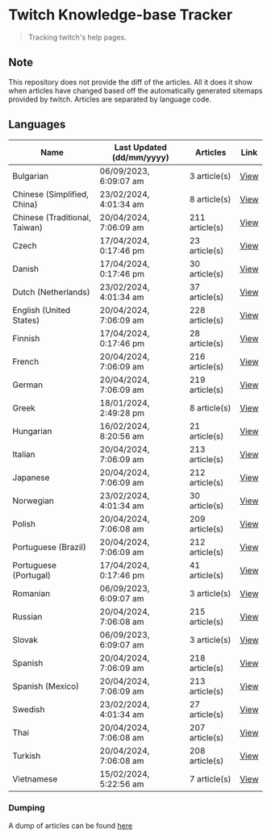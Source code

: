 # Twitch Knowledge-base Tracker
> Tracking twitch's help pages. 

## Note
This repository does not provide the diff of the articles. All it does it show when articles have changed based
off the automatically generated sitemaps provided by twitch. Articles are separated by language code.

## Languages

| Name                          | Last Updated (dd/mm/yyyy) | Articles       | Link                   |
|-------------------------------|---------------------------|----------------|------------------------|
| Bulgarian                     | 06/09/2023, 6:09:07 am    | 3 article(s)   | [View](docs/bg.md)     |
| Chinese (Simplified, China)   | 23/02/2024, 4:01:34 am    | 8 article(s)   | [View](docs/zh_CN.md)  |
| Chinese (Traditional, Taiwan) | 20/04/2024, 7:06:09 am    | 211 article(s) | [View](docs/zh_TW.md)  |
| Czech                         | 17/04/2024, 0:17:46 pm    | 23 article(s)  | [View](docs/cs.md)     |
| Danish                        | 17/04/2024, 0:17:46 pm    | 30 article(s)  | [View](docs/da.md)     |
| Dutch (Netherlands)           | 23/02/2024, 4:01:34 am    | 37 article(s)  | [View](docs/nl_NL.md)  |
| English (United States)       | 20/04/2024, 7:06:09 am    | 228 article(s) | [View](docs/en_US.md)  |
| Finnish                       | 17/04/2024, 0:17:46 pm    | 28 article(s)  | [View](docs/fi.md)     |
| French                        | 20/04/2024, 7:06:09 am    | 216 article(s) | [View](docs/fr.md)     |
| German                        | 20/04/2024, 7:06:09 am    | 219 article(s) | [View](docs/de.md)     |
| Greek                         | 18/01/2024, 2:49:28 pm    | 8 article(s)   | [View](docs/el.md)     |
| Hungarian                     | 16/02/2024, 8:20:56 am    | 21 article(s)  | [View](docs/hu.md)     |
| Italian                       | 20/04/2024, 7:06:09 am    | 213 article(s) | [View](docs/it.md)     |
| Japanese                      | 20/04/2024, 7:06:09 am    | 212 article(s) | [View](docs/ja.md)     |
| Norwegian                     | 23/02/2024, 4:01:34 am    | 30 article(s)  | [View](docs/no.md)     |
| Polish                        | 20/04/2024, 7:06:08 am    | 209 article(s) | [View](docs/pl.md)     |
| Portuguese (Brazil)           | 20/04/2024, 7:06:09 am    | 212 article(s) | [View](docs/pt_BR.md)  |
| Portuguese (Portugal)         | 17/04/2024, 0:17:46 pm    | 41 article(s)  | [View](docs/pt_PT.md)  |
| Romanian                      | 06/09/2023, 6:09:07 am    | 3 article(s)   | [View](docs/ro.md)     |
| Russian                       | 20/04/2024, 7:06:08 am    | 215 article(s) | [View](docs/ru.md)     |
| Slovak                        | 06/09/2023, 6:09:07 am    | 3 article(s)   | [View](docs/sk.md)     |
| Spanish                       | 20/04/2024, 7:06:09 am    | 218 article(s) | [View](docs/es.md)     |
| Spanish (Mexico)              | 20/04/2024, 7:06:09 am    | 213 article(s) | [View](docs/es_MX.md)  |
| Swedish                       | 23/02/2024, 4:01:34 am    | 27 article(s)  | [View](docs/sv.md)     |
| Thai                          | 20/04/2024, 7:06:08 am    | 207 article(s) | [View](docs/th.md)     |
| Turkish                       | 20/04/2024, 7:06:08 am    | 208 article(s) | [View](docs/tr.md)     |
| Vietnamese                    | 15/02/2024, 5:22:56 am    | 7 article(s)   | [View](docs/vi.md)     |

### Dumping
A dump of articles can be found [here](docs/RAW.md)